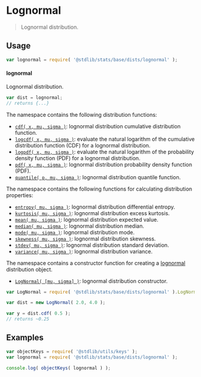 <!--

@license Apache-2.0

Copyright (c) 2018 The Stdlib Authors.

Licensed under the Apache License, Version 2.0 (the "License");
you may not use this file except in compliance with the License.
You may obtain a copy of the License at

   http://www.apache.org/licenses/LICENSE-2.0

Unless required by applicable law or agreed to in writing, software
distributed under the License is distributed on an "AS IS" BASIS,
WITHOUT WARRANTIES OR CONDITIONS OF ANY KIND, either express or implied.
See the License for the specific language governing permissions and
limitations under the License.

-->

# Lognormal

> Lognormal distribution.

<section class="usage">

## Usage

```javascript
var lognormal = require( '@stdlib/stats/base/dists/lognormal' );
```

#### lognormal

Lognormal distribution.

```javascript
var dist = lognormal;
// returns {...}
```

The namespace contains the following distribution functions:

<!-- <toc pattern="*+(cdf|pdf|mgf|quantile)*"> -->

<div class="namespace-toc">

-   <span class="signature">[`cdf( x, mu, sigma )`][@stdlib/stats/base/dists/lognormal/cdf]</span><span class="delimiter">: </span><span class="description">lognormal distribution cumulative distribution function.</span>
-   <span class="signature">[`logcdf( x, mu, sigma )`][@stdlib/stats/base/dists/lognormal/logcdf]</span><span class="delimiter">: </span><span class="description">evaluate the natural logarithm of the cumulative distribution function (CDF) for a lognormal distribution.</span>
-   <span class="signature">[`logpdf( x, mu, sigma )`][@stdlib/stats/base/dists/lognormal/logpdf]</span><span class="delimiter">: </span><span class="description">evaluate the natural logarithm of the probability density function (PDF) for a lognormal distribution.</span>
-   <span class="signature">[`pdf( x, mu, sigma )`][@stdlib/stats/base/dists/lognormal/pdf]</span><span class="delimiter">: </span><span class="description">lognormal distribution probability density function (PDF).</span>
-   <span class="signature">[`quantile( p, mu, sigma )`][@stdlib/stats/base/dists/lognormal/quantile]</span><span class="delimiter">: </span><span class="description">lognormal distribution quantile function.</span>

</div>

<!-- </toc> -->

The namespace contains the following functions for calculating distribution properties:

<!-- <toc pattern="*+(entropy|kurtosis|mean|median|mode|skewness|stdev|variance)*"> -->

<div class="namespace-toc">

-   <span class="signature">[`entropy( mu, sigma )`][@stdlib/stats/base/dists/lognormal/entropy]</span><span class="delimiter">: </span><span class="description">lognormal distribution differential entropy.</span>
-   <span class="signature">[`kurtosis( mu, sigma )`][@stdlib/stats/base/dists/lognormal/kurtosis]</span><span class="delimiter">: </span><span class="description">lognormal distribution excess kurtosis.</span>
-   <span class="signature">[`mean( mu, sigma )`][@stdlib/stats/base/dists/lognormal/mean]</span><span class="delimiter">: </span><span class="description">lognormal distribution expected value.</span>
-   <span class="signature">[`median( mu, sigma )`][@stdlib/stats/base/dists/lognormal/median]</span><span class="delimiter">: </span><span class="description">lognormal distribution median.</span>
-   <span class="signature">[`mode( mu, sigma )`][@stdlib/stats/base/dists/lognormal/mode]</span><span class="delimiter">: </span><span class="description">lognormal distribution mode.</span>
-   <span class="signature">[`skewness( mu, sigma )`][@stdlib/stats/base/dists/lognormal/skewness]</span><span class="delimiter">: </span><span class="description">lognormal distribution skewness.</span>
-   <span class="signature">[`stdev( mu, sigma )`][@stdlib/stats/base/dists/lognormal/stdev]</span><span class="delimiter">: </span><span class="description">lognormal distribution standard deviation.</span>
-   <span class="signature">[`variance( mu, sigma )`][@stdlib/stats/base/dists/lognormal/variance]</span><span class="delimiter">: </span><span class="description">lognormal distribution variance.</span>

</div>

<!-- </toc> -->

The namespace contains a constructor function for creating a [lognormal][lognormal-distribution] distribution object.

<!-- <toc pattern="*ctor*"> -->

<div class="namespace-toc">

-   <span class="signature">[`LogNormal( [mu, sigma] )`][@stdlib/stats/base/dists/lognormal/ctor]</span><span class="delimiter">: </span><span class="description">lognormal distribution constructor.</span>

</div>

<!-- </toc> -->

```javascript
var LogNormal = require( '@stdlib/stats/base/dists/lognormal' ).LogNormal;

var dist = new LogNormal( 2.0, 4.0 );

var y = dist.cdf( 0.5 );
// returns ~0.25
```

</section>

<!-- /.usage -->

<section class="examples">

## Examples

<!-- TODO: better examples -->

<!-- eslint no-undef: "error" -->

```javascript
var objectKeys = require( '@stdlib/utils/keys' );
var lognormal = require( '@stdlib/stats/base/dists/lognormal' );

console.log( objectKeys( lognormal ) );
```

</section>

<!-- /.examples -->

<!-- Section for related `stdlib` packages. Do not manually edit this section, as it is automatically populated. -->

<section class="related">

</section>

<!-- /.related -->

<!-- Section for all links. Make sure to keep an empty line after the `section` element and another before the `/section` close. -->

<section class="links">

[lognormal-distribution]: https://en.wikipedia.org/wiki/Log-normal_distribution

<!-- <toc-links> -->

[@stdlib/stats/base/dists/lognormal/ctor]: https://github.com/stdlib-js/stdlib/tree/develop/lib/node_modules/%40stdlib/stats/base/dists/lognormal/ctor

[@stdlib/stats/base/dists/lognormal/entropy]: https://github.com/stdlib-js/stdlib/tree/develop/lib/node_modules/%40stdlib/stats/base/dists/lognormal/entropy

[@stdlib/stats/base/dists/lognormal/kurtosis]: https://github.com/stdlib-js/stdlib/tree/develop/lib/node_modules/%40stdlib/stats/base/dists/lognormal/kurtosis

[@stdlib/stats/base/dists/lognormal/mean]: https://github.com/stdlib-js/stdlib/tree/develop/lib/node_modules/%40stdlib/stats/base/dists/lognormal/mean

[@stdlib/stats/base/dists/lognormal/median]: https://github.com/stdlib-js/stdlib/tree/develop/lib/node_modules/%40stdlib/stats/base/dists/lognormal/median

[@stdlib/stats/base/dists/lognormal/mode]: https://github.com/stdlib-js/stdlib/tree/develop/lib/node_modules/%40stdlib/stats/base/dists/lognormal/mode

[@stdlib/stats/base/dists/lognormal/skewness]: https://github.com/stdlib-js/stdlib/tree/develop/lib/node_modules/%40stdlib/stats/base/dists/lognormal/skewness

[@stdlib/stats/base/dists/lognormal/stdev]: https://github.com/stdlib-js/stdlib/tree/develop/lib/node_modules/%40stdlib/stats/base/dists/lognormal/stdev

[@stdlib/stats/base/dists/lognormal/variance]: https://github.com/stdlib-js/stdlib/tree/develop/lib/node_modules/%40stdlib/stats/base/dists/lognormal/variance

[@stdlib/stats/base/dists/lognormal/cdf]: https://github.com/stdlib-js/stdlib/tree/develop/lib/node_modules/%40stdlib/stats/base/dists/lognormal/cdf

[@stdlib/stats/base/dists/lognormal/logcdf]: https://github.com/stdlib-js/stdlib/tree/develop/lib/node_modules/%40stdlib/stats/base/dists/lognormal/logcdf

[@stdlib/stats/base/dists/lognormal/logpdf]: https://github.com/stdlib-js/stdlib/tree/develop/lib/node_modules/%40stdlib/stats/base/dists/lognormal/logpdf

[@stdlib/stats/base/dists/lognormal/pdf]: https://github.com/stdlib-js/stdlib/tree/develop/lib/node_modules/%40stdlib/stats/base/dists/lognormal/pdf

[@stdlib/stats/base/dists/lognormal/quantile]: https://github.com/stdlib-js/stdlib/tree/develop/lib/node_modules/%40stdlib/stats/base/dists/lognormal/quantile

<!-- </toc-links> -->

</section>

<!-- /.links -->
